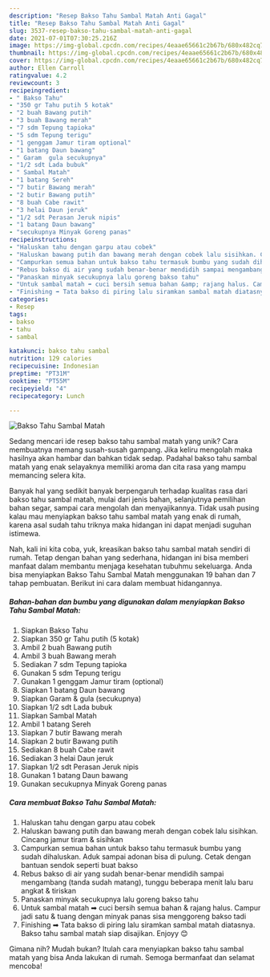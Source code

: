 ```yaml
---
description: "Resep Bakso Tahu Sambal Matah Anti Gagal"
title: "Resep Bakso Tahu Sambal Matah Anti Gagal"
slug: 3537-resep-bakso-tahu-sambal-matah-anti-gagal
date: 2021-07-01T07:30:25.216Z
image: https://img-global.cpcdn.com/recipes/4eaae65661c2b67b/680x482cq70/bakso-tahu-sambal-matah-foto-resep-utama.jpg
thumbnail: https://img-global.cpcdn.com/recipes/4eaae65661c2b67b/680x482cq70/bakso-tahu-sambal-matah-foto-resep-utama.jpg
cover: https://img-global.cpcdn.com/recipes/4eaae65661c2b67b/680x482cq70/bakso-tahu-sambal-matah-foto-resep-utama.jpg
author: Ellen Carroll
ratingvalue: 4.2
reviewcount: 3
recipeingredient:
- " Bakso Tahu"
- "350 gr Tahu putih 5 kotak"
- "2 buah Bawang putih"
- "3 buah Bawang merah"
- "7 sdm Tepung tapioka"
- "5 sdm Tepung terigu"
- "1 genggam Jamur tiram optional"
- "1 batang Daun bawang"
- " Garam  gula secukupnya"
- "1/2 sdt Lada bubuk"
- " Sambal Matah"
- "1 batang Sereh"
- "7 butir Bawang merah"
- "2 butir Bawang putih"
- "8 buah Cabe rawit"
- "3 helai Daun jeruk"
- "1/2 sdt Perasan Jeruk nipis"
- "1 batang Daun bawang"
- "secukupnya Minyak Goreng panas"
recipeinstructions:
- "Haluskan tahu dengan garpu atau cobek"
- "Haluskan bawang putih dan bawang merah dengan cobek lalu sisihkan. Cincang jamur tiram &amp; sisihkan"
- "Campurkan semua bahan untuk bakso tahu termasuk bumbu yang sudah dihaluskan. Aduk sampai adonan bisa di pulung. Cetak dengan bantuan sendok seperti buat bakso"
- "Rebus bakso di air yang sudah benar-benar mendidih sampai mengambang (tanda sudah matang), tunggu beberapa menit lalu baru angkat &amp; tiriskan"
- "Panaskan minyak secukupnya lalu goreng bakso tahu"
- "Untuk sambal matah ➡ cuci bersih semua bahan &amp; rajang halus. Campur jadi satu &amp; tuang dengan minyak panas sisa menggoreng bakso tadi"
- "Finishing ➡ Tata bakso di piring lalu siramkan sambal matah diatasnya. Bakso tahu sambal matah siap disajikan. Enjoyy 😊"
categories:
- Resep
tags:
- bakso
- tahu
- sambal

katakunci: bakso tahu sambal 
nutrition: 129 calories
recipecuisine: Indonesian
preptime: "PT31M"
cooktime: "PT55M"
recipeyield: "4"
recipecategory: Lunch

---
```



![Bakso Tahu Sambal Matah](https://img-global.cpcdn.com/recipes/4eaae65661c2b67b/680x482cq70/bakso-tahu-sambal-matah-foto-resep-utama.jpg)

Sedang mencari ide resep bakso tahu sambal matah yang unik? Cara membuatnya memang susah-susah gampang. Jika keliru mengolah maka hasilnya akan hambar dan bahkan tidak sedap. Padahal bakso tahu sambal matah yang enak selayaknya memiliki aroma dan cita rasa yang mampu memancing selera kita.

Banyak hal yang sedikit banyak berpengaruh terhadap kualitas rasa dari bakso tahu sambal matah, mulai dari jenis bahan, selanjutnya pemilihan bahan segar, sampai cara mengolah dan menyajikannya. Tidak usah pusing kalau mau menyiapkan bakso tahu sambal matah yang enak di rumah, karena asal sudah tahu triknya maka hidangan ini dapat menjadi suguhan istimewa.




Nah, kali ini kita coba, yuk, kreasikan bakso tahu sambal matah sendiri di rumah. Tetap dengan bahan yang sederhana, hidangan ini bisa memberi manfaat dalam membantu menjaga kesehatan tubuhmu sekeluarga. Anda bisa menyiapkan Bakso Tahu Sambal Matah menggunakan 19 bahan dan 7 tahap pembuatan. Berikut ini cara dalam membuat hidangannya.

<!--inarticleads1-->

##### Bahan-bahan dan bumbu yang digunakan dalam menyiapkan Bakso Tahu Sambal Matah:

1. Siapkan  Bakso Tahu
1. Siapkan 350 gr Tahu putih (5 kotak)
1. Ambil 2 buah Bawang putih
1. Ambil 3 buah Bawang merah
1. Sediakan 7 sdm Tepung tapioka
1. Gunakan 5 sdm Tepung terigu
1. Gunakan 1 genggam Jamur tiram (optional)
1. Siapkan 1 batang Daun bawang
1. Siapkan  Garam &amp; gula (secukupnya)
1. Siapkan 1/2 sdt Lada bubuk
1. Siapkan  Sambal Matah
1. Ambil 1 batang Sereh
1. Siapkan 7 butir Bawang merah
1. Siapkan 2 butir Bawang putih
1. Sediakan 8 buah Cabe rawit
1. Sediakan 3 helai Daun jeruk
1. Siapkan 1/2 sdt Perasan Jeruk nipis
1. Gunakan 1 batang Daun bawang
1. Gunakan secukupnya Minyak Goreng panas




<!--inarticleads2-->

##### Cara membuat Bakso Tahu Sambal Matah:

1. Haluskan tahu dengan garpu atau cobek
1. Haluskan bawang putih dan bawang merah dengan cobek lalu sisihkan. Cincang jamur tiram &amp; sisihkan
1. Campurkan semua bahan untuk bakso tahu termasuk bumbu yang sudah dihaluskan. Aduk sampai adonan bisa di pulung. Cetak dengan bantuan sendok seperti buat bakso
1. Rebus bakso di air yang sudah benar-benar mendidih sampai mengambang (tanda sudah matang), tunggu beberapa menit lalu baru angkat &amp; tiriskan
1. Panaskan minyak secukupnya lalu goreng bakso tahu
1. Untuk sambal matah ➡ cuci bersih semua bahan &amp; rajang halus. Campur jadi satu &amp; tuang dengan minyak panas sisa menggoreng bakso tadi
1. Finishing ➡ Tata bakso di piring lalu siramkan sambal matah diatasnya. Bakso tahu sambal matah siap disajikan. Enjoyy 😊




Gimana nih? Mudah bukan? Itulah cara menyiapkan bakso tahu sambal matah yang bisa Anda lakukan di rumah. Semoga bermanfaat dan selamat mencoba!
